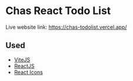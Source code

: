 # Chas React Todo List

Live website link:
https://chas-todolist.vercel.app/

## Used

- [ViteJS](https://vitejs.dev/)
- [ReactJS](https://react.dev/)
- [React Icons](https://react-icons.github.io/react-icons/)
